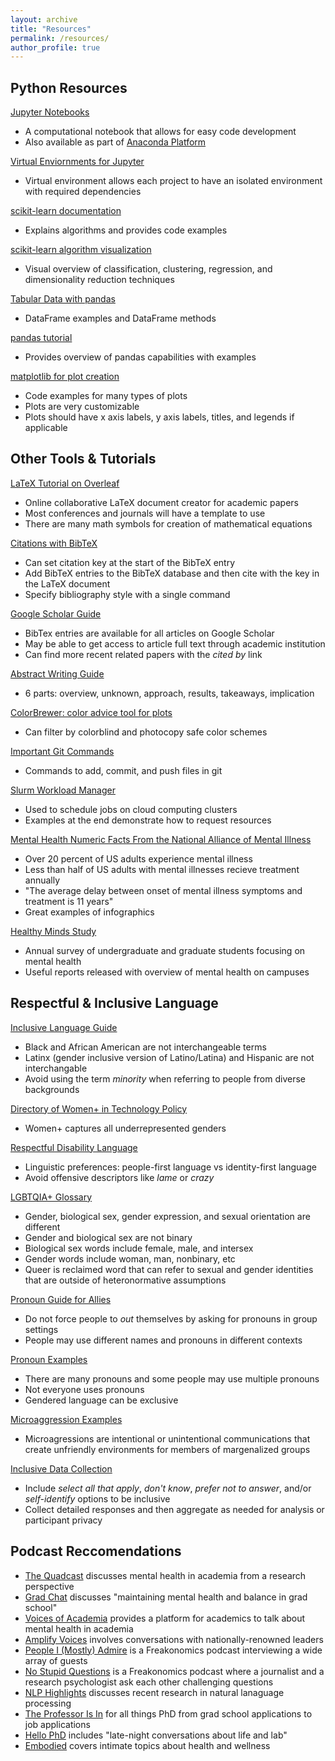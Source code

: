 ```yaml
---
layout: archive
title: "Resources"
permalink: /resources/
author_profile: true
---
```


## Python Resources
[Jupyter Notebooks](https://jupyter.org/)
* A computational notebook that allows for easy code development
* Also available as part of [Anaconda Platform](https://www.anaconda.com/products/individual) 

[Virtual Enviornments for Jupyter](https://towardsdatascience.com/create-virtual-environment-using-virtualenv-and-add-it-to-jupyter-notebook-6e1bf4e03415)
* Virtual environment allows each project to have an isolated environment with required dependencies

[scikit-learn documentation](https://scikit-learn.org/stable/)
* Explains algorithms and provides code examples

[scikit-learn algorithm visualization](https://scikit-learn.org/stable/tutorial/machine_learning_map/index.html)
* Visual overview of classification, clustering, regression, and dimensionality reduction techniques

[Tabular Data with pandas](https://pandas.pydata.org/docs/reference/api/pandas.DataFrame.html)
* DataFrame examples and DataFrame methods

[pandas tutorial](https://pandas.pydata.org/pandas-docs/stable/user_guide/10min.html)
* Provides overview of pandas capabilities with examples

[matplotlib for plot creation](https://matplotlib.org/stable/gallery/index.html)
* Code examples for many types of plots
* Plots are very customizable
* Plots should have x axis labels, y axis labels, titles, and legends if applicable

## Other Tools & Tutorials

[LaTeX Tutorial on Overleaf](https://www.overleaf.com/learn/latex/Learn_LaTeX_in_30_minutes)
* Online collaborative LaTeX document creator for academic papers
* Most conferences and journals will have a template to use
* There are many math symbols for creation of mathematical equations

[Citations with BibTeX](https://www.andy-roberts.net/writing/latex/bibliographies)
* Can set citation key at the start of the BibTeX entry
* Add BibTeX entries to the BibTeX database and then cite with the key in the LaTeX document
* Specify bibliography style with a single command

[Google Scholar Guide](https://paperpile.com/g/google-scholar-guide/)
* BibTex entries are available for all articles on Google Scholar 
* May be able to get access to article full text through academic institution
* Can find more recent related papers with the *cited by* link

[Abstract Writing Guide](https://www.ldeo.columbia.edu/~martins/sen_sem/how_to_abstract.html)
* 6 parts: overview, unknown, approach, results, takeaways, implication

[ColorBrewer: color advice tool for plots](https://colorbrewer2.org/#type=sequential&scheme=BuGn&n=3)
* Can filter by colorblind and photocopy safe color schemes

[Important Git Commands](https://confluence.atlassian.com/bitbucketserver/basic-git-commands-776639767.html)
* Commands to add, commit, and push files in git

[Slurm Workload Manager](https://slurm.schedmd.com/sbatch.html)
* Used to schedule jobs on cloud computing clusters
* Examples at the end demonstrate how to request resources

[Mental Health Numeric Facts From the National Alliance of Mental Illness](https://www.nami.org/mhstats)
* Over 20 percent of US adults experience mental illness
* Less than half of US adults with mental illnesses recieve treatment annually
* "The average delay between onset of mental illness symptoms and treatment is 11 years"
* Great examples of infographics

[Healthy Minds Study](https://healthymindsnetwork.org/)
* Annual survey of undergraduate and graduate students focusing on mental health
* Useful reports released with overview of mental health on campuses

## Respectful & Inclusive Language

[Inclusive Language Guide](https://www.usca.edu/diversity-initiatives/training-resources/guide-to-inclusive-language/inclusive-language-guide/file)
* Black and African American are not interchangeable terms
* Latinx (gender inclusive version of Latino/Latina) and Hispanic are not interchangable
* Avoid using the term *minority* when referring to people from diverse backgrounds

[Directory of Women+ in Technology Policy](https://womenplus.sourcelist.org/)
* Women+ captures all underrepresented genders

[Respectful Disability Language](https://disability.stanford.edu/sites/g/files/sbiybj1401/f/disability-language-guide-stanford_1.pdf)
* Linguistic preferences: people-first language vs identity-first language
* Avoid offensive descriptors like *lame* or *crazy* 

[LGBTQIA+ Glossary](https://lgbtqia.ucdavis.edu/educated/glossary)
* Gender, biological sex, gender expression, and sexual orientation are different
* Gender and biological sex are not binary
* Biological sex words include female, male, and intersex 
* Gender words include woman, man, nonbinary, etc
* Queer is reclaimed word that can refer to sexual and gender identities that are outside of heteronormative assumptions

[Pronoun Guide for Allies](https://lgbtqia.ucdavis.edu/guide-pronouns-allies)
* Do not force people to *out* themselves by asking for pronouns in group settings
* People may use different names and pronouns in different contexts

[Pronoun Examples](https://lgbtqia.ucdavis.edu/educated/pronouns)
* There are many pronouns and some people may use multiple pronouns
* Not everyone uses pronouns
* Gendered language can be exclusive

[Microaggression Examples](https://academicaffairs.ucsc.edu/events/documents/Microaggressions_Examples_Arial_2014_11_12.pdf)
* Microagressions are intentional or unintentional communications that create unfriendly environments for members of margenalized groups

[Inclusive Data Collection](https://go.arizona.edu/assessment-research/assets/Inclusive-and-Functional-Demographic-Questions_2019.pdf) 
* Include *select all that apply*, *don't know*,  *prefer not to answer*, and/or *self-identify* options to be inclusive
* Collect detailed responses and then aggregate as needed for analysis or participant privacy

## Podcast Reccomendations

* [The Quadcast](https://marychristieinstitute.org/quadcast/) discusses mental health in academia from a research perspective
* [Grad Chat](https://www.phdbalance.com/grad-chat) discusses "maintaining mental health and balance in grad school"
* [Voices of Academia](https://voicesofacademia.com/podcast/) provides a platform for academics to talk about mental health in academia
* [Amplify Voices](https://www.amplifyvoices.io/) involves conversations with nationally-renowned leaders
* [People I (Mostly) Admire](https://freakonomics.com/pima/) is a Freakonomics podcast interviewing a wide array of guests
* [No Stupid Questions](https://freakonomics.com/nsq/) is a Freakonomics podcast where a journalist and a research psychologist ask each other challenging questions
* [NLP Highlights](https://nlphighlights.allennlp.org/) discusses recent research in natural lanaguage processing
* [The Professor Is In](https://theprofessorisin.com/podcast/) for all things PhD from grad school applications to job applications
* [Hello PhD](http://hellophd.com/) includes "late-night conversations about life and lab"
* [Embodied](https://www.wunc.org/podcast/embodied-podcast) covers intimate topics about health and wellness

